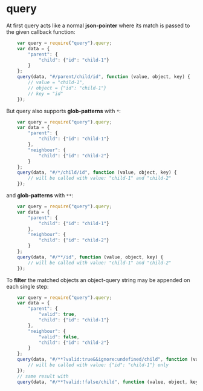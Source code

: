 # query


At first query acts like a normal **json-pointer** where its match is passed to the given callback function:

```js
	var query = require("query").query;
	var data = {
		"parent": {
			"child": {"id": "child-1"}
		}
	};
	query(data, "#/parent/child/id", function (value, object, key) {
		// value = "child-1",
		// object = {"id": "child-1"}
		// key = "id"
	});
```


But query also supports **glob-patterns** with `*`:

```js
	var query = require("query").query;
	var data = {
		"parent": {
			"child": {"id": "child-1"}
		},
		"neighbour": {
			"child": {"id": "child-2"}
		}
	};
	query(data, "#/*/child/id", function (value, object, key) {
		// will be called with value: "child-1" and "child-2"
	});
```

and **glob-patterns** with `**`:

```js
	var query = require("query").query;
	var data = {
		"parent": {
			"child": {"id": "child-1"}
		},
		"neighbour": {
			"child": {"id": "child-2"}
		}
	};
	query(data, "#/**/id", function (value, object, key) {
		// will be called with value: "child-1" and "child-2"
	});
```

To **filter** the matched objects an object-query string may be appended on each single step:

```js
	var query = require("query").query;
	var data = {
		"parent": {
			"valid": true,
			"child": {"id": "child-1"}
		},
		"neighbour": {
			"valid": false,
			"child": {"id": "child-2"}
		}
	};
	query(data, "#/**?valid:true&&ignore:undefined/child", function (value, object, key) {
		// will be called with value: {"id": "child-1"} only
	});
	// same result with
	query(data, "#/**?valid:!false/child", function (value, object, key) { // ...
```





